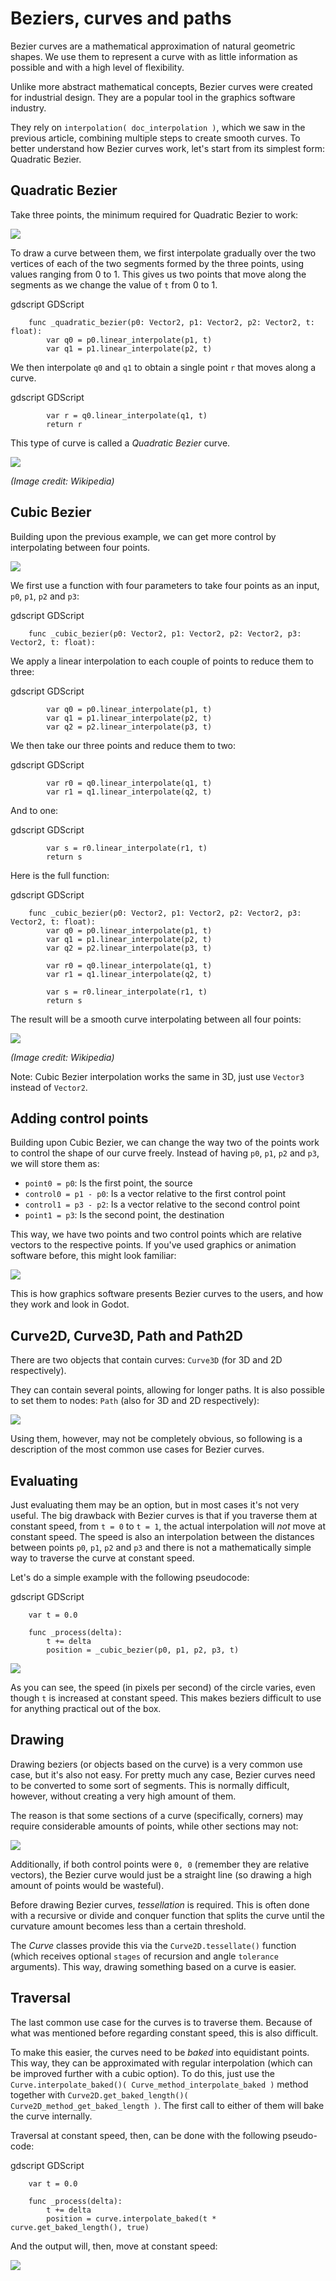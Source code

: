 

Beziers, curves and paths
=========================

Bezier curves are a mathematical approximation of natural geometric shapes. We
use them to represent a curve with as little information as possible and with a
high level of flexibility.

Unlike more abstract mathematical concepts, Bezier curves were created for
industrial design. They are a popular tool in the graphics software industry.

They rely on `interpolation( doc_interpolation )`, which we saw in the
previous article, combining multiple steps to create smooth curves. To better
understand how Bezier curves work, let's start from its simplest form: Quadratic
Bezier.

Quadratic Bezier
----------------

Take three points, the minimum required for Quadratic Bezier to work:

![](img/bezier_quadratic_points.png)

To draw a curve between them, we first interpolate gradually over the two
vertices of each of the two segments formed by the three points, using values
ranging from 0 to 1. This gives us two points that move along the segments as we
change the value of `t` from 0 to 1.

gdscript GDScript

```
    func _quadratic_bezier(p0: Vector2, p1: Vector2, p2: Vector2, t: float):
        var q0 = p0.linear_interpolate(p1, t)
        var q1 = p1.linear_interpolate(p2, t)
```

We then interpolate `q0` and `q1` to obtain a single point `r` that moves
along a curve.

gdscript GDScript

```
        var r = q0.linear_interpolate(q1, t)
        return r
```

This type of curve is called a *Quadratic Bezier* curve.

![](img/bezier_quadratic_points2.gif)

*(Image credit: Wikipedia)*

Cubic Bezier
------------

Building upon the previous example, we can get more control by interpolating
between four points.

![](img/bezier_cubic_points.png)

We first use a function with four parameters to take four points as an input,
`p0`, `p1`, `p2` and `p3`:

gdscript GDScript

```
    func _cubic_bezier(p0: Vector2, p1: Vector2, p2: Vector2, p3: Vector2, t: float):
```

We apply a linear interpolation to each couple of points to reduce them to
three:

gdscript GDScript

```
        var q0 = p0.linear_interpolate(p1, t)
        var q1 = p1.linear_interpolate(p2, t)
        var q2 = p2.linear_interpolate(p3, t)
```

We then take our three points and reduce them to two:

gdscript GDScript

```
        var r0 = q0.linear_interpolate(q1, t)
        var r1 = q1.linear_interpolate(q2, t)
```

And to one:

gdscript GDScript

```
        var s = r0.linear_interpolate(r1, t)
        return s
```

Here is the full function:

gdscript GDScript

```
    func _cubic_bezier(p0: Vector2, p1: Vector2, p2: Vector2, p3: Vector2, t: float):
        var q0 = p0.linear_interpolate(p1, t)
        var q1 = p1.linear_interpolate(p2, t)
        var q2 = p2.linear_interpolate(p3, t)

        var r0 = q0.linear_interpolate(q1, t)
        var r1 = q1.linear_interpolate(q2, t)

        var s = r0.linear_interpolate(r1, t)
        return s
```

The result will be a smooth curve interpolating between all four points:

![](img/bezier_cubic_points.gif)

*(Image credit: Wikipedia)*

Note:
 Cubic Bezier interpolation works the same in 3D, just use `Vector3`
          instead of `Vector2`.

Adding control points
---------------------

Building upon Cubic Bezier, we can change the way two of the points work to
control the shape of our curve freely. Instead of having `p0`, `p1`, `p2`
and `p3`, we will store them as:

* `point0 = p0`: Is the first point, the source
* `control0 = p1 - p0`: Is a vector relative to the first control point
* `control1 = p3 - p2`: Is a vector relative to the second control point
* `point1 = p3`: Is the second point, the destination

This way, we have two points and two control points which are relative vectors
to the respective points. If you've used graphics or animation software before,
this might look familiar:

![](img/bezier_cubic_handles.png)

This is how graphics software presents Bezier curves to the users, and how they
work and look in Godot.

Curve2D, Curve3D, Path and Path2D
---------------------------------

There are two objects that contain curves: `Curve3D` (for 3D and 2D respectively).

They can contain several points, allowing for longer paths. It is also possible to set them to nodes: `Path` (also for 3D and 2D respectively):

![](img/bezier_path_2d.png)

Using them, however, may not be completely obvious, so following is a description of the most common use cases for Bezier curves.

Evaluating
----------

Just evaluating them may be an option, but in most cases it's not very useful. The big drawback with Bezier curves is that if you traverse them at constant speed, from `t = 0` to `t = 1`, the actual interpolation will *not* move at constant speed. The speed is also an interpolation between the distances between points `p0`, `p1`, `p2` and `p3` and there is not a mathematically simple way to traverse the curve at constant speed.

Let's do a simple example with the following pseudocode:

gdscript GDScript

```
    var t = 0.0

    func _process(delta):
        t += delta
        position = _cubic_bezier(p0, p1, p2, p3, t)
```

![](img/bezier_interpolation_speed.gif)

As you can see, the speed (in pixels per second) of the circle varies, even though `t` is increased at constant speed. This makes beziers difficult to use for anything practical out of the box.

Drawing
-------

Drawing beziers (or objects based on the curve) is a very common use case, but it's also not easy. For pretty much any case, Bezier curves need to be converted to some sort of segments. This is normally difficult, however, without creating a very high amount of them.

The reason is that some sections of a curve (specifically, corners) may require considerable amounts of points, while other sections may not:

![](img/bezier_point_amount.png)

Additionally, if both control points were `0, 0` (remember they are relative vectors), the Bezier curve would just be a straight line (so drawing a high amount of points would be wasteful).

Before drawing Bezier curves, *tessellation* is required. This is often done with a recursive or divide and conquer function that splits the curve until the curvature amount becomes less than a certain threshold.

The *Curve* classes provide this via the
`Curve2D.tessellate()` function (which receives optional `stages` of recursion and angle `tolerance` arguments). This way, drawing something based on a curve is easier.

Traversal
---------

The last common use case for the curves is to traverse them. Because of what was mentioned before regarding constant speed, this is also difficult.

To make this easier, the curves need to be *baked* into equidistant points. This way, they can be approximated with regular interpolation (which can be improved further with a cubic option). To do this, just use the `Curve.interpolate_baked()( Curve_method_interpolate_baked )` method together with
`Curve2D.get_baked_length()( Curve2D_method_get_baked_length )`. The first call to either of them will bake the curve internally.

Traversal at constant speed, then, can be done with the following pseudo-code:

gdscript GDScript

```
    var t = 0.0

    func _process(delta):
        t += delta
        position = curve.interpolate_baked(t * curve.get_baked_length(), true)
```

And the output will, then, move at constant speed:

![](img/bezier_interpolation_baked.gif)
